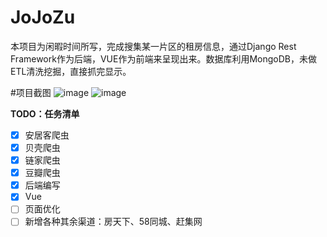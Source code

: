 # JoJoZu
本项目为闲暇时间所写，完成搜集某一片区的租房信息，通过Django Rest Framework作为后端，VUE作为前端来呈现出来。数据库利用MongoDB，未做ETL清洗挖掘，直接抓完显示。
  
#项目截图
![image](https://github.com/triangle959/JoJoZu_backend/image/1.png)
![image](https://github.com/triangle959/JoJoZu_backend/image/2.png)
  
**TODO：任务清单**
- [x] 安居客爬虫
- [x] 贝壳爬虫
- [x] 链家爬虫
- [x] 豆瓣爬虫
- [x] 后端编写
- [x] Vue
- [ ] 页面优化
- [ ] 新增各种其余渠道：房天下、58同城、赶集网
